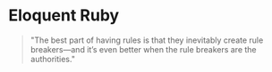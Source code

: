 # Eloquent Ruby

> "The best part of having rules is that they inevitably create rule breakers—and it’s even better when the rule breakers are the authorities."
